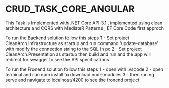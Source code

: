 # CRUD_TASK_CORE_ANGULAR

This Task is Implemented 
with .NET Core API 3.1 , implemented using clean architecture 
and CQRS with MediateR Patterns , EF Core Code first approch

To run the Backend solution follow this steps
1 - Set project CleanArch.Infrastructure as startup and run command 'update-database' with modify the connection string to the SQL in pc
2 - Set project CleanArch.Presentation as startup then build and run and the app will redirect for swagger to see the API specifications

To run the Fronend solution follow this steps
1 - open with .vscode
2 - open terminal and run npm install to download node modules
3 - then run ng serve and navigate to localhost/4200 to see the fronend project




